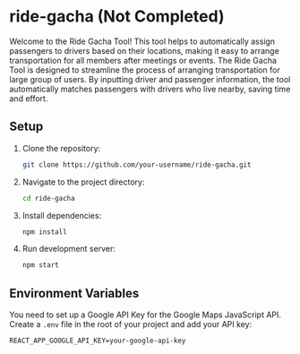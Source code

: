 # ride-gacha (Not Completed)

Welcome to the Ride Gacha Tool! This tool helps to automatically assign passengers to drivers based on their locations, making it easy to arrange transportation for all members after meetings or events. The Ride Gacha Tool is designed to streamline the process of arranging transportation for large group of users. By inputting driver and passenger information, the tool automatically matches passengers with drivers who live nearby, saving time and effort.

## Setup

1. Clone the repository:
    ```bash
    git clone https://github.com/your-username/ride-gacha.git
    ```

2. Navigate to the project directory:
    ```bash
    cd ride-gacha
    ```

3. Install dependencies:
    ```bash
    npm install
    ```

4. Run development server:
    ```bash
    npm start
    ```

## Environment Variables

You need to set up a Google API Key for the Google Maps JavaScript API. Create a `.env` file in the root of your project and add your API key:
```env
REACT_APP_GOOGLE_API_KEY=your-google-api-key
